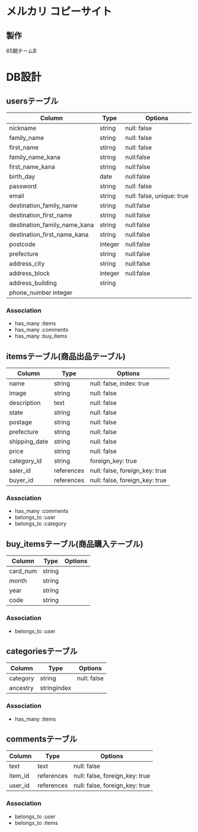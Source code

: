 # メルカリ コピーサイト

## 製作
65期チームB

# DB設計
## usersテーブル
|Column|Type|Options|
|------|----|-------|
|nickname|string|null: false|
|family_name|string|null: false|
|first_name|stirng|null: false|
|family_name_kana|string|null:false|
|first_name_kana|string|null:false|
|birth_day|date|null:false|
|password|string|null: false|
|email|string|null: false, unique: true|
|destination_family_name|string|null:false|
|destination_first_name|string|null:false|
|destination_family_name_kana|string|null:false|
|destination_first_name_kana|string|null:false|
|postcode|integer|null:false|
|prefecture|string|null:false|
|address_city|string|null:false|
|address_block|integer|null:false|
|address_building|string||
|phone_number integer||
### Association
- has_many :items
- has_many :comments
- has_many :buy_items

## itemsテーブル(商品出品テーブル)
|Column|Type|Options|
|------|----|-------|
|name|string|null: false, index: true|
|image|string|null: false|
|description|text|null: false|
|state|string|null: false|
|postage|string|null: false|
|prefecture|string|null: false|
|shipping_date|string|null: false|
|price|string|null: false|
|category_id|string|foreign_key: true|
|saler_id|references|null: false, foreign_key: true|
|buyer_id|references|null: false, foreign_key: true|
### Association
- has_many :comments
- belongs_to :user
- belongs_to :category

## buy_itemsテーブル(商品購入テーブル)
|Column|Type|Options|
|------|----|-------|
|card_num|string||
|month|string||
|year|string||
|code|string||
### Association
- belongs_to :user

## categoriesテーブル
|Column|Type|Options|
|------|----|-------|
|category|string|null: false|
|ancestry|stringindex|
### Association
- has_many :items

## commentsテーブル
|Column|Type|Options|
|------|----|-------|
|text|text|null: false|
|item_id|references|null: false, foreign_key: true|
|user_id|references|null: false, foreign_key: true|
### Association
- belongs_to :user
- belongs_to :items
